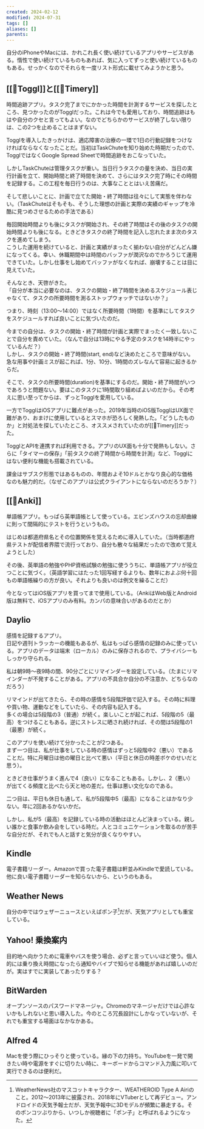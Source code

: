 ```yaml
---
created: 2024-02-12
modified: 2024-07-31
tags: []
aliases: []
parents: 
---
```

自分のiPhoneやMacには、かれこれ長く使い続けているアプリやサービスがある。惰性で使い続けているものもあれば、気に入ってずっと使い続けているものもある。せっかくなのでそれらを一度リスト形式に載せてみようかと思う。

## [[🧰Toggl]]と[[🧰Timery]]
時間追跡アプリ。タスク完了までにかかった時間を計測するサービスを探したところ、見つかったのがTogglだった。これは今でも愛用しており、時間追跡はもはや自分のクセと言ってもよい。なのでどちらかのサービスが終了しない限りは、この2つを止めることはまずない。

Togglを導入したきっかけは、適応障害の治療の一環で1日の行動記録をつけなければならなくなったことだ。当初はTaskChuteを知り始めた時期だったので、TogglではなくGoogle Spread Sheetで時間追跡をおこなっていた。

しかしTaskChuteは管理タスクが重い。当日行うタスクの量を決め、当日の実行計画を立て、開始時間と終了時間を決めて、さらにはタスク完了時にその時間を記録する。この工程を毎日行うのは、大事なこととはいえ苦痛だ。

そして悲しいことに、計画で立てた開始・終了時間は往々にして実態を伴わない。（TaskChuteはそもそも、そうした理想の計画と実際の実績のギャップを冷酷に見つめさせるための手法である）

毎回開始時間よりも後にタスクが開始され、その終了時間はその後のタスクの開始時間よりも後になる。ときどきタスクの終了時間を記入し忘れたまま次のタスクを進めてしまう。  
こうした運用を続けていると、計画と実績がまったく揃わない自分がどんどん嫌になってくる。幸い、休職期間中は時間のバッファが潤沢なのでかろうじて運用できていた。しかし仕事をし始めてバッファがなくなれば、崩壊することは目に見えていた。

そんなとき、天啓がきた。  
「自分が本当に必要なのは、タスクの開始・終了時間を決めるスケジュール表じゃなくて、タスクの所要時間を測るストップウォッチではないか？」  

つまり、時刻（13:00〜14:00）ではなく所要時間（1時間）を基準にしてタスクをスケジュールすれば良いことに気づいたのだ。

今までの自分は、タスクの開始・終了時間が計画と実際でまったく一致しないことで自分を責めていた。（なんで自分は13時にやる予定のタスクを14時半にやっているんだ？）  
しかし、タスクの開始・終了時間(start, end)など決めたところで意味がない。急な用事や計画ミスが起これば、1分、10分、1時間のズレなんて容易に起きるからだ。

そこで、タスクの所要時間(duration)を基準にするのだ。開始・終了時間がいつであろうと問題ない。要はこのタスクに1時間取り組めばよいのだから。その考えに思い至ってからは、ずっとTogglを愛用している。

一方でTogglはiOSアプリに難点があった。2019年当時のiOS版TogglはUX面で難があり、おまけに使用しているとスマホが恐ろしく発熱した。「どうしたものか」と対処法を探していたところ、オススメされていたのが[[🧰Timery]]だった。

TogglとAPIを連携すれば利用できる。アプリのUX面も十分で発熱もしない。さらに「タイマーの保存」「前タスクの終了時間から時間を計測」など、Togglにはない便利な機能も搭載されている。

課金はサブスク形態ではあるものの、年間およそ10ドルとかなり良心的な価格なのも魅力的だ。（なぜこのアプリは公式クライアントにならないのだろうか？）

## [[🧰Anki]]
単語帳アプリ。もっぱら英単語帳として使っている。エビンズハウスの忘却曲線に則って間隔的にテストを行うというもの。

はじめは都道府県名とその位置関係を覚えるために導入していた。（当時都道府県テストが配信者界隈で流行っており、自分も散々な結果だったので改めて覚えようとした）

その後、英単語の勉強やPHP資格試験の勉強に使ううちに、単語帳アプリが役立つことに気づく。（英語学習にはたった1回写経するよりも、数年におよぶ何十回もの単語帳繰りの方が良い。それよりも良いのは例文を繰ることだ）

今となってはiOS版アプリを買ってまで使用している。（AnkiはWeb版とAndroid版は無料で、iOSアプリのみ有料。カンパの意味合いがあるのだとか）

## Daylio
感情を記録するアプリ。  
日記や週刊トラッカーの機能もあるが、私はもっぱら感情の記録のみに使っている。アプリのデータは端末（ローカル）のみに保存されるので、プライバシーもしっかり守られる。

私は朝9時〜夜9時の間、90分ごとにリマインダーを設定している。（たまにリマインダーが不発することがある。アプリの不具合か自分の不注意か、どちらなのだろう）

リマインドが出てきたら、その時の感情を5段階評価で記入する。その時に料理や買い物、運動などをしていたら、その内容も記入する。  
多くの場合は5段階の3（普通）が続く。楽しいことが起これば、5段階の5（最高）をつけることもある。逆にストレスに晒され続ければ、その間は5段階の1（最悪）が続く。

このアプリを使い続けて分かったことが2つある。  
まず一つ目は、私が仕事をしている時の感情はずっと5段階中2（悪い）であることだ。特に月曜日は他の曜日と比べて悪い（平日と休日の時差ボケのせいだと思う）。

ときどき仕事がうまく進んで4（良い）になることもある。しかし、2（悪い）が出てくる頻度と比べたら天と地の差だ。仕事は悪い文化なのである。

二つ目は、平日も休日も通して、私が5段階中5（最高）になることはかなり少ない。年に2回あるかないかだ。  

しかし、私が5（最高）を記録している時の活動はほとんど決まっている。親しい誰かと食事か飲み会をしている時だ。人とコミュニケーションを取るのが苦手な自分だが、それでも人と話すと気分が良くなりやすい。

## Kindle
電子書籍リーダー。Amazonで買った電子書籍は軒並みKindleで愛読している。他に良い電子書籍リーダーを知らないから、というのもある。

## Weather News
自分の中ではウェザーニュースといえばポン子[^ポン子とは]だが、天気アプリとしても重宝している。

[^ポン子とは]: WeatherNews社のマスコットキャラクター、WEATHEROID Type A Airiのこと。2012〜2013年に披露され、2018年にVTuberとして再デビュー。アンドロイドの天気予報士だが、天気予報中に3Dモデルが頻繁に暴走する。そのポンコツぶりから、いつしか視聴者に「ポン子」と呼ばれるようになった。

## Yahoo! 乗換案内
目的地へ向かうために電車やバスを使う場合、必ずと言っていいほど使う。個人的には乗り換え時間になったら通知やバイブで知らせる機能があれば嬉しいのだが。実はすでに実装してあったりする？

## BitWarden
オープンソースのパスワードマネージャ。Chromeのマネージャだけでは心許ないかもしれないと思い導入した。今のところ冗長設計にしかなっていないが、それでも重宝する場面はなかなかある。

## Alfred 4
Macを使う際にひっそりと使っている。縁の下の力持ち。YouTubeを一発で開きたい時や電源をすぐに切りたい時に、キーボードからコマンド入力風に叩いて実行できるのは便利だ。